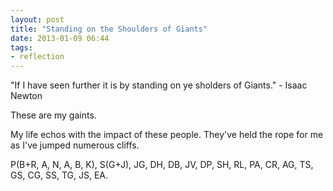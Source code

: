 ```yaml
---
layout: post
title: "Standing on the Shoulders of Giants"
date: 2013-01-09 06:44
tags:
- reflection
---
```


"If I have seen further it is by standing on ye sholders of Giants." - Isaac Newton

These are my gaints.

<!-- more -->

My life echos with the impact of these people. They've held the rope for me as I've jumped numerous cliffs.

P(B+R, A, N, A, B, K), S(G+J), JG, DH, DB, JV, DP, SH, RL, PA, CR, AG, TS, GS, CG, SS, TG, JS, EA.

